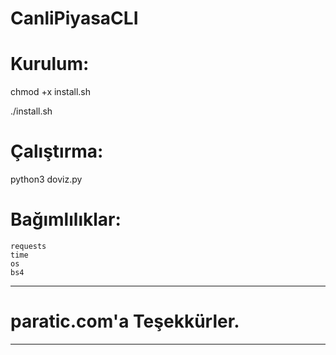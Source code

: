 # CanliPiyasaCLI

# Kurulum:

chmod +x install.sh

./install.sh

# Çalıştırma:

python3 doviz.py

# Bağımlılıklar:

    requests
    time
    os
    bs4

***************************************
# paratic.com'a Teşekkürler.
***************************************
